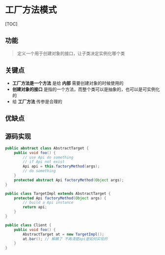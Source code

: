 # 工厂方法模式

[TOC]

## 功能

> 定义一个用于创建对象的接口，让子类决定实例化哪个类

## 关键点

- **工厂方法是一个方法** 是给 **内部** 需要创建对象的时候使用的
- **创建对象的接口** 是指的一个方法，而整个类可以是抽象的，也可以是可实例化的
- 给 **工厂方法** 传参是合理的

## 优缺点

## 源码实现

```java
public abstract class AbstractTarget {
    public void foo() {
        // use Api do something
        // if Api not exist
        Api api = this.factoryMethod(args);
        // do something
    }
    protected abstract Api factoryMethod(Object args);
}

public class TargetImpl extends AbstractTarget {
    protected Api factoryMethod(Object args) {
        // build a Api instance
        return api;
    }
}

public class Client {
    public void foo() {
        AbstractTarget at = new TargetImpl();
        at.bar(); // 解耦了 不再清楚api是如何实现的
    }
}
```

